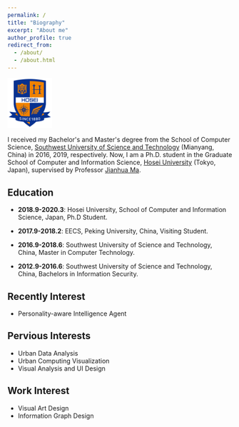 ```yaml
---
permalink: /
title: "Biography"
excerpt: "About me"
author_profile: true
redirect_from: 
  - /about/
  - /about.html
--- 
```


<img src='/images/emblem.png' style='width:100px'>

I received my Bachelor's and Master's degree from the School of Computer Science, [Southwest University of Science and Technology](http://www.swust.edu.cn/) (Mianyang, China) in 2016, 2019, respectively. Now, I am a Ph.D. student in the Graduate School of Computer and Information Science, [Hosei University](http://www.hosei.ac.jp/) (Tokyo, Japan), supervised by Professor [Jianhua Ma](https://scholar.google.com/citations?user=63JHTbMAAAAJ&hl=zh-CN&oi=ao).

**Education**
---

- **2018.9-2020.3**: Hosei University, School of Computer and Information Science, Japan, Ph.D Student.

- **2017.9-2018.2**: EECS, Peking University, China, Visiting Student.

- **2016.9-2018.6**: Southwest University of Science and Technology, China, Master in Computer Technology.
  
- **2012.9-2016.6**: Southwest University of Science and Technology, China, Bachelors in Information Security.

**Recently Interest**
---
- Personality-aware Intelligence Agent

**Pervious Interests**
---
- Urban Data Analysis
- Urban Computing Visualization
- Visual Analysis and UI Design

**Work Interest**
---
- Visual Art Design
- Information Graph Design
